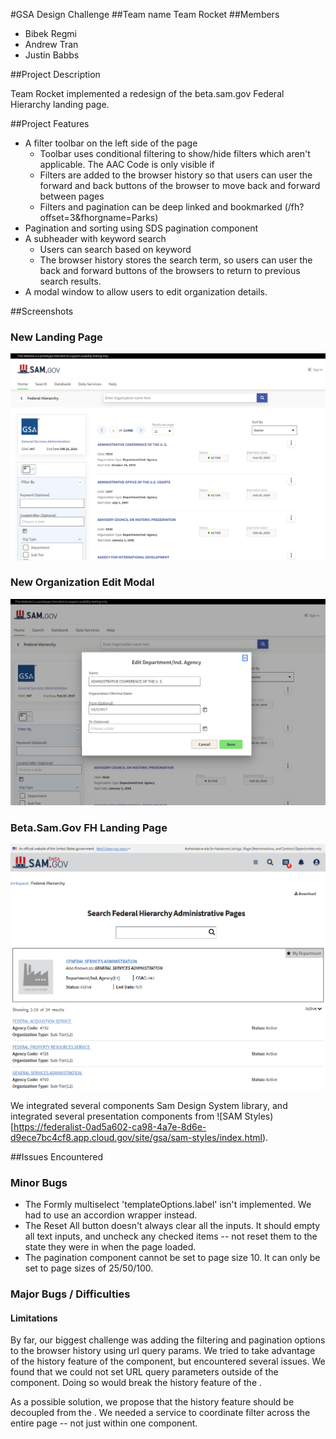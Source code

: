 #GSA Design Challenge
##Team name
Team Rocket
##Members
* Bibek Regmi
* Andrew Tran
* Justin Babbs

##Project Description

Team Rocket implemented a redesign of the beta.sam.gov Federal Hierarchy landing page.

##Project Features
* A filter toolbar on the left side of the page
    * Toolbar uses conditional filtering to show/hide filters which aren't applicable. The AAC Code is only visible if   
    * Filters are added to the browser history so that users can user the forward and back buttons of the browser to move back and forward between pages
    * Filters and pagination can be deep linked and bookmarked (/fh?offset=3&fhorgname=Parks)
* Pagination and sorting using SDS pagination component
* A subheader with keyword search
    * Users can search based on keyword
    * The browser history stores the search term, so users can user the back and forward buttons of the browsers to return to previous search results.
* A modal window to allow users to edit organization details.

##Screenshots

### New Landing Page

![redesigned landing page](imgs/redesigned_landing_page.png) 

### New Organization Edit Modal

![edit modal](imgs/edit_modal.png)

### Beta.Sam.Gov FH Landing Page

![existing landing page](imgs/beta_sam_fh_landing_page.png) 
 
 We integrated several components Sam Design System library, and integrated several presentation components from ![SAM Styles)[https://federalist-0ad5a602-ca98-4a7e-8d6e-d9ece7bc4cf8.app.cloud.gov/site/gsa/sam-styles/index.html).

##Issues Encountered
### Minor Bugs
* The Formly multiselect 'templateOptions.label' isn't implemented. We had to use an accordion wrapper instead.
* The <sds-filter> Reset All button doesn't always clear all the inputs. It should empty all text inputs, and uncheck any checked items -- not reset them to the state they were in when the page loaded.
* The pagination component cannot be set to page size 10. It can only be set to page sizes of 25/50/100.

### Major Bugs / Difficulties

#### <sds-filter> Limitations
By far, our biggest challenge was adding the filtering and pagination options to the browser history using url query params. We tried to take advantage of the history feature of the <sds-filter> component, but encountered several issues. We found that we could not set URL query parameters outside of the component. Doing so would break the history feature of the <sds-filter>.

As a possible solution, we propose that the history feature should be decoupled from the <sds-filter>. We needed a service to coordinate filter across the entire page -- not just within one <sds-filter> component.
```$typescript

```

